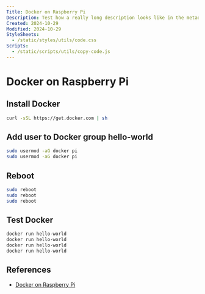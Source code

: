 ```yaml
---
Title: Docker on Raspberry Pi
Description: Test how a really long description looks like in the metadata of a markdown file on a Raspberry Pi
Created: 2024-10-29
Modified: 2024-10-29
StyleSheets:
  - /static/styles/utils/code.css
Scripts:
  - /static/scripts/utils/copy-code.js
---
```


# Docker on Raspberry Pi

## Install Docker

```bash
curl -sSL https://get.docker.com | sh
```

## Add user to Docker group hello-world

```bash
sudo usermod -aG docker pi
sudo usermod -aG docker pi
```

## Reboot

```bash
sudo reboot
sudo reboot
sudo reboot
```

## Test Docker

```bash
docker run hello-world
docker run hello-world
docker run hello-world
docker run hello-world
```

## References

- [Docker on Raspberry Pi](https://www.raspberrypi.org/blog/docker-comes-to-raspberry-pi/)
